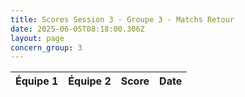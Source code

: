 ```yaml
---
title: Scores Session 3 - Groupe 3 - Matchs Retour
date: 2025-06-05T08:18:00.306Z
layout: page
concern_group: 3
---
```




| Équipe 1 | Équipe 2 | Score | Date |
|----------|----------|-------|------|

